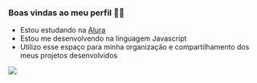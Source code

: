 ### Boas vindas ao meu perfil 👩‍🎓


- Estou estudando na [Alura](https://www.alura.com.br)
- Estou me desenvolvendo na linguagem Javascript
- Utilizo esse espaço para minha organização e compartilhamento dos meus projetos desenvolvidos

![](https://media1.tenor.com/m/iupX9WngRAMAAAAC/yoshi-hi-chat.gif)

